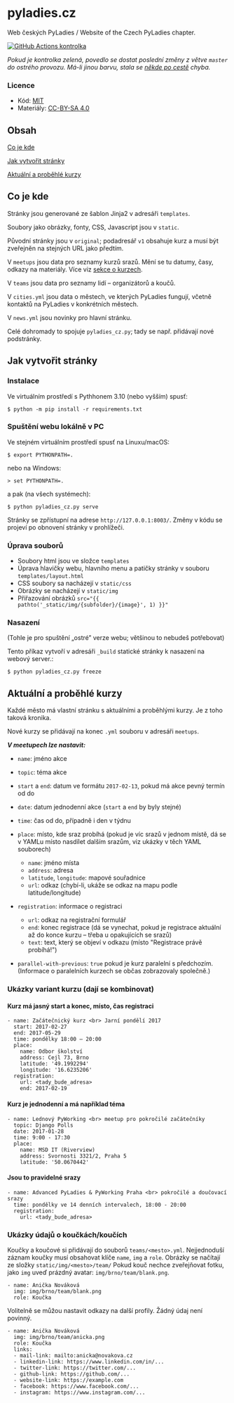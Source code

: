 # pyladies.cz

Web českých PyLadies / Website of the Czech PyLadies chapter.

[![GitHub Actions kontrolka](https://github.com/PyLadiesCZ/pyladies.cz/workflows/Main/badge.svg?branch=master)](https://github.com/PyLadiesCZ/pyladies.cz/actions?query=workflow%3AMain)

*Pokud je kontrolka zelená, povedlo se dostat poslední změny z větve `master` do ostrého provozu. Má-li jinou barvu, stala se [někde po cestě](https://github.com/PyLadiesCZ/pyladies.cz/actions) chyba.*


### Licence

* Kód: [MIT](LICENSE)
* Materiály: [CC-BY-SA 4.0](https://creativecommons.org/licenses/by-sa/4.0/)

## Obsah

[Co je kde](#jak-to-funguje)

[Jak vytvořit stránky](#jak-vytvorit-stranky)

[Aktuální a proběhlé kurzy](#kurzy-mesta)


<a name="jak-to-funguje"></a>
## Co je kde

Stránky jsou generované ze šablon Jinja2 v adresáři `templates`.

Soubory jako obrázky, fonty, CSS, Javascript jsou v `static`.

Původní stránky jsou v  `original`; podadresář `v1` obsahuje kurz a musí
být zveřejněn na stejných URL jako předtím.

V `meetups` jsou data pro seznamy kurzů srazů. Mění se tu datumy, časy, odkazy na materiály.
Více viz [sekce o kurzech](#kurzy-mesta).

V `teams` jsou data pro seznamy lidí – organizátorů a koučů.

V `cities.yml` jsou data o městech, ve kterých PyLadies fungují, včetně kontaktů na PyLadies v konkrétních městech.

V `news.yml` jsou novinky pro hlavní stránku.

Celé dohromady to spojuje `pyladies_cz.py`; tady se např. přidávají nové
podstránky.

<a name="jak-vytvorit-stranky"></a>
## Jak vytvořit stránky

### Instalace

Ve virtuálním prostředí s Pythhonem 3.10 (nebo vyšším) spusť:

    $ python -m pip install -r requirements.txt

### Spuštění webu lokálně v PC

Ve stejném virtuálním prostředí spusť na Linuxu/macOS:

    $ export PYTHONPATH=.

nebo na Windows:

    > set PYTHONPATH=.

a pak (na všech systémech):

    $ python pyladies_cz.py serve

Stránky se zpřístupní na adrese `http://127.0.0.1:8003/`.
Změny v kódu se projeví po obnovení stránky v prohlížeči.

### Úprava souborů

* Soubory html jsou ve složce ``templates``
* Úprava hlavičky webu, hlavního menu a patičky stránky v souboru `templates/layout.html`
* CSS soubory sa nacházejí v `static/css`
* Obrázky se nacházejí v `static/img`
* Přiřazování obrázků `src="{{ pathto('_static/img/{subfolder}/{image}', 1) }}"`

### Nasazení

(Tohle je pro spuštění „ostré” verze webu; většinou to nebudeš potřebovat)

Tento příkaz vytvoří v adresáři `_build`
statické stránky k nasazení na webový server.:

    $ python pyladies_cz.py freeze

<a name="kurzy-mesta"></a>
## Aktuální a proběhlé kurzy

Každé město má vlastní stránku s aktuálními a proběhlými kurzy.
Je z toho taková kronika.

Nové kurzy se přidávají na konec `.yml` souboru v adresáři `meetups`.

***V meetupech lze nastavit:***

* `name`: jméno akce

* `topic`: téma akce

* `start` a `end`: datum ve formátu `2017-02-13`, pokud má akce pevný termín od do

* `date`: datum jednodenní akce (`start` a `end` by byly stejné)

* `time`: čas od do, případně i den v týdnu

* `place`: místo, kde sraz probíhá (pokud je víc srazů v jednom místě, dá se v YAMLu místo nasdílet dalším srazům, viz ukázky v těch YAML souborech)

    * `name`: jméno místa
    * `address`: adresa
    * `latitude`, `longitude`: mapové souřadnice
    * `url`: odkaz (chybí-li, ukáže se odkaz na mapu podle latitude/longitude)

* `registration`: informace o registraci

    * `url`: odkaz na registrační formulář
    * `end`: konec registrace (dá se vynechat, pokud je registrace aktuální až do konce kurzu – třeba u opakujících se srazů)
    * `text`: text, který se objeví v odkazu (místo "Registrace právě probíhá!")

* `parallel-with-previous`: `true` pokud je kurz paralelní s předchozím.
  (Informace o paralelních kurzech se občas zobrazovaly společně.)


### Ukázky variant kurzu (dají se kombinovat)

#### Kurz má jasný start a konec, místo, čas registraci

```
- name: Začátečnický kurz <br> Jarní pondělí 2017
  start: 2017-02-27
  end: 2017-05-29
  time: pondělky 18:00 – 20:00
  place:
    name: Odbor školství
    address: Cejl 73, Brno
    latitude: '49.1992294'
    longitude: '16.6235206'
  registration:
    url: <tady_bude_adresa>
    end: 2017-02-19
```

#### Kurz je jednodenní a má například téma

```
- name: Lednový PyWorking <br> meetup pro pokročilé začátečníky
  topic: Django Polls
  date: 2017-01-28
  time: 9:00 - 17:30
  place:
    name: MSD IT (Riverview)
    address: Svornosti 3321/2, Praha 5
    latitude: '50.0670442'
```

#### Jsou to pravidelné srazy

```
- name: Advanced PyLadies & PyWorking Praha <br> pokročilé a doučovací srazy
  time: pondělky ve 14 denních intervalech, 18:00 - 20:00
  registration:
    url: <tady_bude_adresa>
```

### Ukázky údajů o koučkách/koučích

Koučky a koučové si přidávají do souborů `teams/<mesto>.yml`.
Nejjednoduší záznam koučky musí obsahovat klíče `name`, `img` a `role`.
Obrázky se načítají ze složky `static/img/<mesto>/team/`
Pokud kouč nechce zveřejňovat fotku, jako `img` uveď prázdný avatar:
`img/brno/team/blank.png`.

```
- name: Anička Nováková
  img: img/brno/team/blank.png
  role: Koučka
```

Volitelně se můžou nastavit odkazy na další profily. Žádný údaj není povinný.

```
- name: Anička Nováková
  img: img/brno/team/anicka.png
  role: Koučka
  links:
  - mail-link: mailto:anicka@novakova.cz
  - linkedin-link: https://www.linkedin.com/in/...
  - twitter-link: https://twitter.com/...
  - github-link: https://github.com/...
  - website-link: https://example.com
  - facebook: https://www.facebook.com/...
  - instagram: https://www.instagram.com/...
```
